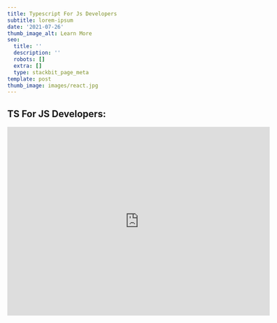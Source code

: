 ```yaml
---
title: Typescript For Js Developers
subtitle: lorem-ipsum
date: '2021-07-26'
thumb_image_alt: Learn More
seo:
  title: ''
  description: ''
  robots: []
  extra: []
  type: stackbit_page_meta
template: post
thumb_image: images/react.jpg
---
```

## TS For JS Developers:



<iframe class="block-content"  style="zoom:0.75;" width="800" height="575"
           src="https://blog-w-comments.vercel.app/" title="YouTube video
           player" frameborder="0" allow="accelerometer; autoplay; clipboard-write;
           encrypted-media; gyroscope; picture-in-picture" allowfullscreen></iframe>
